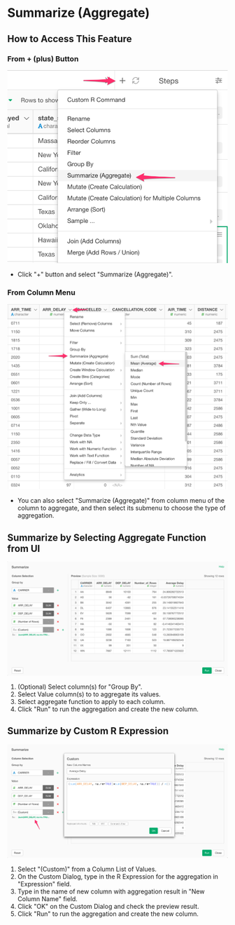 # Summarize (Aggregate)

## How to Access This Feature

### From + (plus) Button
![](images/command-summarize-df-menu.png)

* Click "+" button and select "Summarize (Aggregate)".

### From Column Menu
![](images/command-summarize-column-menu.png)

* You can also select "Summarize (Aggregate)" from column menu of the column to aggregate, and then select its submenu to choose the type of aggregation.

## Summarize by Selecting Aggregate Function from UI
![](images/summarize-column.png)

1. (Optional) Select column(s) for "Group By".
2. Select Value column(s) to to aggregate its values.
3. Select aggregate function to apply to each column.
5. Click "Run" to run the aggregation and create the new column.

## Summarize by Custom R Expression
![](images/summarize-custom.png)

1. Select "(Custom)" from a Column List of Values.
2. On the Custom Dialog, type in the R Expression for the aggregation in "Expression" field.
3. Type in the name of new column with aggregation result in "New Column Name" field.
4. Click "OK" on the Custom Dialog and check the preview result.
5. Click "Run" to run the aggregation and create the new column.
